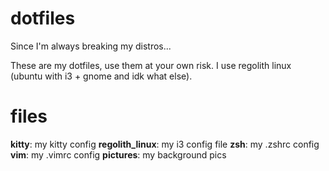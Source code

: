 # dotfiles
Since I'm always breaking my distros...

These are my dotfiles, use them at your own risk.
I use regolith linux (ubuntu with i3 + gnome and idk what else).

# files
**kitty**: my kitty config
**regolith_linux**: my i3 config file
**zsh**: my .zshrc config
**vim**: my .vimrc config
**pictures**: my background pics
